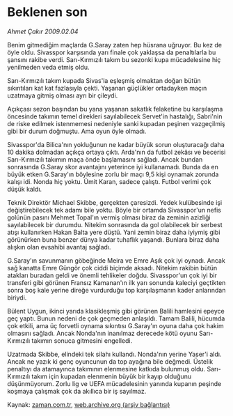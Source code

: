 # Beklenen son

*Ahmet Çakır 2009.02.04*

<tr><td class="metin" colspan="2" style="padding-top: 20px; padding-left: 5px; padding-right: 10px;">Benim gitmediğim maçlarda G.Saray zaten hep hüsrana uğruyor. Bu kez de öyle oldu. Sivasspor karşısında yarı finale çok yaklaşsa da penaltılarla bu şansını rakibe verdi. Sarı-Kırmızılı takım bu sezonki kupa mücadelesine hiç yenilmeden veda etmiş oldu.</td></tr><tr><td class="metin" colspan="2" style="padding-top: 20px; padding-left: 5px; padding-right: 10px;"><p>Sarı-Kırmızılı takım kupada Sivas'la eşleşmiş olmaktan doğan bütün sıkıntıları kat kat fazlasıyla çekti. Yaşanan güçlükler ortadayken maçın uzatmaya gitmiş olması ayrı bir çileydi. 
<p>Açıkçası sezon başından bu yana yaşanan sakatlık felaketine bu karşılaşma öncesinde takımın temel direkleri sayılabilecek Servet'in hastalığı, Sabri'nin de riske edilmek istenmemesi nedeniyle sanki kupadan peşinen vazgeçilmiş gibi bir durum doğmuştu. Ama oyun öyle olmadı. 
<p>Sivasspor'da Bilica'nın yokluğunun ne kadar büyük sorun oluşturacağı daha 10 dakika dolmadan açıkça ortaya çıktı. Arda'nın da futbol zekâsı ve becerisi Sarı-Kırmızılı takımın maça önde başlamasını sağladı. Ancak bundan sonrasında G.Saray skor avantajını yeterince iyi kullanamadı. Bunda da en büyük etken G.Saray'ın böylesine zorlu bir maçı 9,5 kişi oynamak zorunda kalışı idi. Nonda hiç yoktu. Ümit Karan, sadece çalıştı. Futbol verimi çok düşük kaldı. 
<p>Teknik Direktör Michael Skibbe, gerçekten çaresizdi. Yedek kulübesinde işi değiştirebilecek tek adamı bile yoktu. Böyle bir ortamda Sivasspor'un nefis golünün pasını Mehmet Topal'ın vermiş olması biraz da zeminin azizliği sayılabilecek bir durumdu. Nitekim sonrasında da gol olabilecek bir serbest atışı kullanırken Hakan Balta yere düştü. Yani zemin biraz daha iyiymiş gibi görünürken buna benzer dünya kadar tuhaflık yaşandı. Bunlara biraz daha alışkın olan evsahibi avantaj sağladı. 
<p>G.Saray'ın savunmanın göbeğinde Meira ve Emre Aşık çok iyi oynadı. Ancak sağ kanatta Emre Güngör çok ciddi biçimde aksadı. Nitekim rakibin bütün atakları buradan geldi ve önemli tehlikeler doğdu. Sivasspor'un çok iyi bir transferi gibi görünen Fransız Kamanan'ın ilk yarı sonunda kaleciyi geçtikten sonra boş kale yerine direğe vurdurduğu top karşılaşmanın kader anlarından biriydi. 
<p>Bülent Uygun, ikinci yarıda klasikleşmiş gibi görünen Balili hamlesini epeyce geç yaptı. Bunun nedeni de çok geçmeden anlaşıldı. Tamam Balili, hücumda çok etkili, ama üç forvetli oynama sıkıntısı G.Saray'ın oyuna daha çok hakim olmasını sağladı. Ancak Nonda'nın inanılmaz derecede kötü oyunu Sarı-Kırmızılı takımın sonuca gitmesini engelledi. 
<p>Uzatmada Skibbe, elindeki tek silahı kullandı. Nonda'nın yerine Yaser'i aldı. Ancak ne yazık ki genç oyuncunun da top ayağına bile değmedi. Üstelik penaltıyı da atamayınca takımının elenmesine katkıda bulunmuş oldu. Sarı-Kırmızılı takım için kupadan elenmenin büyük bir kayıp olduğunu düşünmüyorum. Zorlu lig ve UEFA mücadelesinin yanında kupanın peşinde koşmaya çalışmak çok da akıllıca bir iş sayılmaz.<br/></p></p></p></p></p></p></p></td></tr>

Kaynak: [zaman.com.tr](http://zaman.com.tr/yazar.do?yazino=811497), [web.archive.org (arşiv bağlantısı)](http://web.archive.org/web/20090205210538/http://zaman.com.tr:80/yazar.do?yazino=811497)
